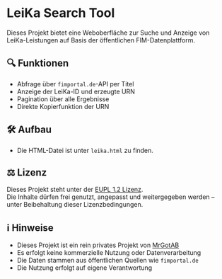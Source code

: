 # LeiKa Search Tool

Dieses Projekt bietet eine  Weboberfläche zur Suche und Anzeige von LeiKa-Leistungen auf Basis der öffentlichen FIM-Datenplattform.

## 🔍 Funktionen

- Abfrage über `fimportal.de`-API per Titel
- Anzeige der LeiKa-ID und erzeugte URN
- Pagination über alle Ergebnisse
- Direkte Kopierfunktion der URN

## 🛠 Aufbau

- Die HTML-Datei ist unter `leika.html` zu finden.

## ⚖️ Lizenz

Dieses Projekt steht unter der [EUPL 1.2 Lizenz](https://eupl.eu/1.2/de/).  
Die Inhalte dürfen frei genutzt, angepasst und weitergegeben werden – unter Beibehaltung dieser Lizenzbedingungen.

## ℹ️ Hinweise

- Dieses Projekt ist ein rein privates Projekt von [MrGotAB](https://github.com/MrGotAB)
- Es erfolgt keine kommerzielle Nutzung oder Datenverarbeitung
- Die Daten stammen aus öffentlichen Quellen wie `fimportal.de`
- Die Nutzung erfolgt auf eigene Verantwortung
